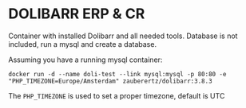 # DOLIBARR ERP & CR

Container with installed Dolibarr and all needed tools.
Database is not included, run a mysql and create a database.

Assuming you have a running mysql container:
```
docker run -d --name doli-test --link mysql:mysql -p 80:80 -e "PHP_TIMEZONE=Europe/Amsterdam" zauberertz/dolibarr:3.8.3
```
The ```PHP_TIMEZONE``` is used to set a proper timezone, default is UTC
